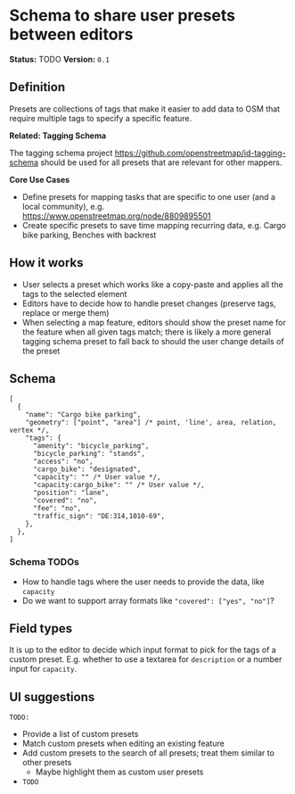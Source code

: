 # Schema to share user presets between editors

**Status:** TODO
**Version:** `0.1`

## Definition

Presets are collections of tags that make it easier to add data to OSM that require multiple tags to specify a specific feature.

**Related: Tagging Schema**

The tagging schema project https://github.com/openstreetmap/id-tagging-schema should be used for all presets that are relevant for other mappers.

**Core Use Cases**

- Define presets for mapping tasks that are specific to one user (and a local community), e.g. https://www.openstreetmap.org/node/8809895501
- Create specific presets to save time mapping recurring data, e.g. Cargo bike parking, Benches with backrest

## How it works

- User selects a preset which works like a copy-paste and applies all the tags to the selected element
- Editors have to decide how to handle preset changes (preserve tags, replace or merge them)
- When selecting a map feature, editors should show the preset name for the feature when all given tags match; there is likely a more general tagging schema preset to fall back to should the user change details of the preset

## Schema

```jsonc
[
  {
    "name": "Cargo bike parking",
    "geometry": ["point", "area"] /* point, 'line', area, relation, vertex */,
    "tags": {
      "amenity": "bicycle_parking",
      "bicycle_parking": "stands",
      "access": "no",
      "cargo_bike": "designated",
      "capacity": "" /* User value */,
      "capacity:cargo_bike": "" /* User value */,
      "position": "lane",
      "covered": "no",
      "fee": "no",
      "traffic_sign": "DE:314,1010-69",
    },
  },
]
```

### Schema TODOs

- How to handle tags where the user needs to provide the data, like `capacity`
- Do we want to support array formats like `"covered": ["yes", "no"]`?

## Field types

It is up to the editor to decide which input format to pick for the tags of a custom preset. E.g. whether to use a textarea for `description` or a number input for `capacity`.

## UI suggestions

`TODO:`

- Provide a list of custom presets
- Match custom presets when editing an existing feature
- Add custom presets to the search of all presets; treat them similar to other presets
  - Maybe highlight them as custom user presets
- `TODO`
